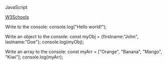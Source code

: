 JavaScript

[W3Schools](https://www.w3schools.com/js/default.asp)

Write to the console:
console.log("Hello world!");

Write an object to the console:
const myObj = {firstname:"John", lastname:"Doe"};
console.log(myObj);

Write an array to the console:
const myArr = ["Orange", "Banana", "Mango", "Kiwi"];
console.log(myArr);
